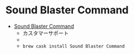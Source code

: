 # Sound Blaster Command
- [Sound Blaster Command](https://support.creative.com/)
  -  カスタマーサポート
  - 
  - `brew cask install Sound Blaster Command`

